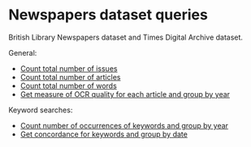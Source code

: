 # Newspapers dataset queries

British Library Newspapers dataset and Times Digital Archive dataset.

General:

* [Count total number of issues](./total_issues.md)
* [Count total number of articles](./total_articles.md)
* [Count total number of words](./total_words.md)
* [Get measure of OCR quality for each article and group by year](./ocr_quality_by_year.md)

Keyword searches:

* [Count number of occurrences of keywords and group by year](./keywords_by_year.md)
* [Get concordance for keywords and group by date](./keywords_concordance_by_date.md)
